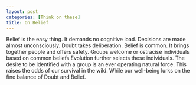 ```yaml
---
layout: post
categories: [Think on these]
title: On Belief
---
```

Belief is the easy thing. It demands no cognitive load. Decisions are made almost unconsciously. Doubt takes deliberation. Belief is common. It brings together people and offers safety. Groups welcome or ostracise individuals based on common beliefs.Evolution further selects these individuals. The desire to be identified with a group is an ever operating natural force. This raises the odds of our survival in the wild. While our well-being lurks on the fine balance of Doubt and Belief.
